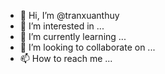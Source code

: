 - 👋 Hi, I’m @tranxuanthuy
- 👀 I’m interested in ...
- 🌱 I’m currently learning ...
- 💞️ I’m looking to collaborate on ...
- 📫 How to reach me ...

<!---
tranxuanthuy/tranxuanthuy is a ✨ special ✨ repository because its `README.md` (this file) appears on your GitHub profile.
You can click the Preview link to take a look at your changes.
--->
